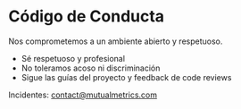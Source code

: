 # Código de Conducta

Nos comprometemos a un ambiente abierto y respetuoso.
- Sé respetuoso y profesional
- No toleramos acoso ni discriminación
- Sigue las guías del proyecto y feedback de code reviews

Incidentes: contact@mutualmetrics.com
